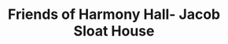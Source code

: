 ---
layout: repo
title: "Friends of Harmony Hall- Jacob Sloat House"
id: 22497
permalink: repos/22497/
---